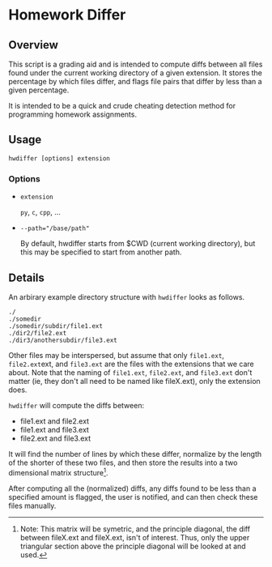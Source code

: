 # Homework Differ #

## Overview ##

This script is a grading aid and is intended to compute diffs between
all files found under the current working directory of a given
extension.  It stores the percentage by which files differ, and
flags file pairs that differ by less than a given percentage.

It is intended to be a quick and crude cheating detection method for
programming homework assignments.

## Usage ##

	hwdiffer [options] extension

### Options ###

+ `extension`

	`py`, `c`, `cpp`, ...

+ `--path="/base/path"`

	By default, hwdiffer starts from $CWD (current working directory), but
	this may be specified to start from another path.

## Details ##

An arbirary example directory structure with `hwdiffer` looks as follows.

	./
	./somedir
	./somedir/subdir/file1.ext
	./dir2/file2.ext
	./dir3/anothersubdir/file3.ext

Other files may be interspersed, but assume that only `file1.ext`,
`file2.ext`ext, and `file3.ext` are the files with the extensions that we care
about.  Note that the naming of `file1.ext`, `file2.ext`, and `file3.ext`
don't matter (ie, they don't all need to be named like fileX.ext), only the
extension does.

`hwdiffer` will compute the diffs between:

+ file1.ext and file2.ext
+ file1.ext and file3.ext
+ file2.ext and file3.ext

It will find the number of lines by which these differ, normalize by the
length of the shorter of these two files, and then store the results into
a two dimensional matrix structure[^1].

[^1]: Note: This matrix will be symetric, and the principle diagonal, the diff
	between fileX.ext and fileX.ext, isn't of interest.  Thus, only the upper
	triangular section above the principle diagonal will be looked at and used.

After computing all the (normalized) diffs, any diffs found to be less than
a specified amount is flagged, the user is notified, and can then check these
files manually.


